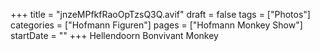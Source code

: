 +++
title = "jnzeMPfkfRaoOpTzsQ3Q.avif"
draft = false
tags = ["Photos"]
categories = ["Hofmann Figuren"]
pages = ["Hofmann Monkey Show"]
startDate = ""
+++
Hellendoorn Bonvivant Monkey
